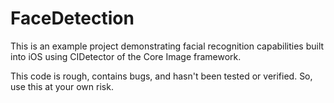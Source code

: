 # FaceDetection
This is an example project demonstrating facial recognition capabilities built into iOS using CIDetector of the Core Image framework. 

This code is rough, contains bugs, and hasn't been tested or verified. So, use this at your own risk.
